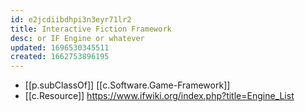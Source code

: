 ```yaml
---
id: e2jcdiibdhpi3n3eyr71lr2
title: Interactive Fiction Framework
desc: or IF Engine or whatever
updated: 1696530345511
created: 1662753896195
---
```


- [[p.subClassOf]] [[c.Software.Game-Framework]]
- [[c.Resource]] https://www.ifwiki.org/index.php?title=Engine_List